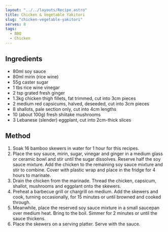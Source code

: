 ```yaml
---
layout: "../../layouts/Recipe.astro"
title: Chicken & Vegetable Yakitori
slug: "chicken-vegetable-yakitori"
serves: 8
tags:
  - BBQ
  - Chicken
---
```


## Ingredients

- 80ml soy sauce
- 80ml mirin (rice wine)
- 55g caster sugar
- 1 tbs rice wine vinegar
- 2 tsp grated fresh ginger
- 1.3kg chicken thigh fillets, fat trimmed, cut into 3cm pieces
- 2 medium red capsicums, halved, deseeded, cut into 3cm pieces
- 8 shallots, pale section only, cut into 4cm lengths
- 10 (about 100g) fresh shiitake mushrooms
- 3 Lebanese (slender) eggplant, cut into 2cm-thick slices

## Method

1. Soak 16 bamboo skewers in water for 1 hour for this recipes.
1. Place the soy sauce, mirin, sugar, vinegar and ginger in a medium glass or ceramic bowl and stir until the sugar dissolves. Reserve half the soy sauce mixture. Add the chicken to the remaining soy sauce mixture and stir to combine. Cover with plastic wrap and place in the fridge for 4 hours to marinate.
1. Drain the chicken from the marinade. Thread the chicken, capsicum, shallot, mushrooms and eggplant onto the skewers.
1. Preheat a barbecue grill or chargrill on medium. Add the skewers and cook, turning occasionally, for 15 minutes or until browned and cooked through.
1. Meanwhile, place the reserved soy sauce mixture in a small saucepan over medium heat. Bring to the boil. Simmer for 2 minutes or until the sauce thickens.
1. Place the skewers on a serving platter. Serve with the sauce.